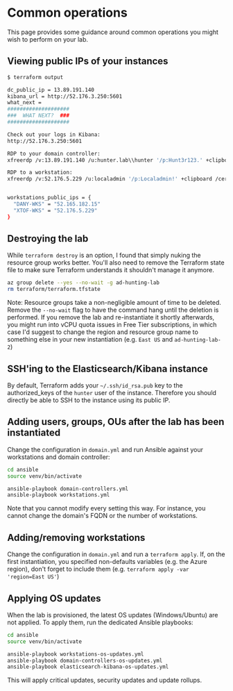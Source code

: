 # Common operations

This page provides some guidance around common operations you might wish to perform on your lab.

## Viewing public IPs of your instances


```bash
$ terraform output

dc_public_ip = 13.89.191.140
kibana_url = http://52.176.3.250:5601
what_next =
####################
###  WHAT NEXT?  ###
####################

Check out your logs in Kibana:
http://52.176.3.250:5601

RDP to your domain controller:
xfreerdp /v:13.89.191.140 /u:hunter.lab\\hunter '/p:Hunt3r123.' +clipboard /cert-ignore

RDP to a workstation:
xfreerdp /v:52.176.5.229 /u:localadmin '/p:Localadmin!' +clipboard /cert-ignore


workstations_public_ips = {
  "DANY-WKS" = "52.165.182.15"
  "XTOF-WKS" = "52.176.5.229"
}
```

## Destroying the lab

While `terraform destroy` is an option, I found that simply nuking the resource group works better. You'll also need to remove the Terraform state file to make sure Terraform understands it shouldn't manage it anymore.

```bash
az group delete --yes --no-wait -g ad-hunting-lab
rm terraform/terraform.tfstate
```

Note: Resource groups take a non-negligible amount of time to be deleted. Remove the `--no-wait` flag to have the command hang until the deletion is performed. If you remove the lab and re-instantiate it shortly afterwards, you might run into vCPU quota issues in Free Tier subscriptions, in which case I'd suggest to change the region and resource group name to something else in your new instantiation (e.g. `East US` and `ad-hunting-lab-2`)

## SSH'ing to the Elasticsearch/Kibana instance

By default, Terraform adds your `~/.ssh/id_rsa.pub` key to the authorized_keys of the `hunter` user of the instance. Therefore you should directly be able to SSH to the instance using its public IP.

## Adding users, groups, OUs after the lab has been instantiated

Change the configuration in `domain.yml` and run Ansible against your workstations and domain controller:

```bash
cd ansible
source venv/bin/activate

ansible-playbook domain-controllers.yml
ansible-playbook workstations.yml
```

Note that you cannot modify every setting this way. For instance, you cannot change the domain's FQDN or the number of workstations.

## Adding/removing workstations

Change the configuration in `domain.yml` and run a `terraform apply`. If, on the first instantiation, you specified non-defaults variables (e.g. the Azure region), don't forget to include them (e.g. `terraform apply -var 'region=East US'`) 

## Applying OS updates

When the lab is provisioned, the latest OS updates (Windows/Ubuntu) are not applied. To apply them, run the dedicated Ansible playbooks:

```bash
cd ansible
source venv/bin/activate

ansible-playbook workstations-os-updates.yml
ansible-playbook domain-controllers-os-updates.yml
ansible-playbook elasticsearch-kibana-os-updates.yml
```

This will apply critical updates, security updates and update rollups.